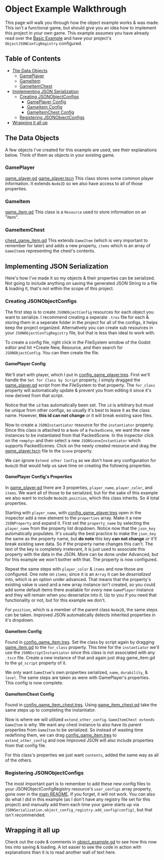 
# Object Example Walkthrough
This page will walk you through how the object example works & was made. This isn't a functional game, but should give you an idea how to implement this project in your own game. This example assumes you have already read over the [Basic Example](../basic/readme.md) and have your project's `ObjectJSONConfigRegistry` configured.

## Table of Contents
- [The Data Objects](#The-Data-Objects)
	- [GamePlayer](#GamePlayer)
	- [GameItem](#GameItem)
	- [GameItemChest](#GameItemChest)
- [Implementing JSON Serialization](#Implementing-JSON-Serialization)
	- [Creating JSONObjectConfigs](#Creating-JSONObjectConfigs)
		- [GamePlayer Config](#GamePlayer-Config)
		- [GameItem Config](#GameItem-Config)
		- [GameItemChest Config](#GameItemChest-Config)
	- [Registering JSONObjectConfigs](#Registering-JSONObjectConfigs)
- [Wrapping it all up](#Wrapping-it-all-up)



## The Data Objects
A few objects I've created for this example are used, see their explanations below. Think of them as objects in your existing game.

### GamePlayer
[game_player.gd](game_player.gd)
[game_player.tscn](game_player.tscn)
This class stores some common player information. It extends `Node2D` so we also have access to all of those properties.

### GameItem
[game_item.gd](game_item.gd)
This class is a `Resource` used to store information on an "item".

### GameItemChest
[chest_game_item.gd](chest_game_item.gd)
This extends `GameItem` (which is very important to remember for later) and adds a new property, `items` which is an array of `GameItem`s representing the chest's contents.


## Implementing JSON Serialization
Here's how I've made it so my objects & their properties can be serialized. Not going to include anything on saving the generated JSON String to a file & loading it, that's not within the scope of this project.


### Creating JSONObjectConfigs
The first step is to create `JSONObjectConfig` resources for each object you want to serialize. I recommend creating a seperate `.tres` file for each & storing them in a seperate folder in the project for all of the configs, it helps keep the project organized. Alternatively you can create sub resources in your `JSONObjectConfigRegistry` file, but that is less than ideal to work with.

To create a config file, right click in the FileSystem window of the Godot editor and hit +Create New, Resource, and then search for `JSONObjectConfig`. You can then create the file.
#### GamePlayer Config
We'll start with player, which I put in [config_game_player.tres](config_game_player.tres). First we'll handle the `Set for Class by Script` property, I simply dragged the [game_player.gd](game_player.gd) script from the FileSystem to that property. The `for_class` property will automatically update & prevent you from editing it since it's now derived from that script.

Notice that the `id` has automatically been set. The `id` is arbitrary but must be unique from other configs, so usually it's best to leave it as the class name. However, **this id can not change** or it will break existing save files.

Now to create a `JSONInstantiator` resource for the `instantiator` property. Since this class is attached to a `Node` of a `PackedScene`, we want the new instances to be instantiated from that PackedScene. In the inspector click on the `<empty>` and then select a new `JSONSceneInstantiator` which supports PackedScenes. Click on the newly created resource and  drag the [game_player.tscn](game_player.tscn) file to the `Scene` property.

We can ignore `Extend other Config` as we don't have any configuration for `Node2D` that would help us save time on creating the following properties.

#### GamePlayer Config's Properties
In [game_player.gd](game_player.gd) there are 3 properties, `player_name`, `player_color`, and `items`. We want all of those to be serialized, but for the sake of this example we also want to include `Node2D.position`, which this class inherits. So 4 total properties.

Starting with `player_name`, with [config_game_player.tres](config_game_player.tres) open in the inspector add a new element to the `properties` array. Make it a new `JSONProperty` and expand it. First set the `property_name` by selecting the `player_name` from the property list dropdown. Notice now that the `json_key` automatically populates. It's usually the best practice to make the `json_key` the same as the property name, but **do note** this key **can not change** or it'll break existing save data. So if the property name changes this can't. The text of the key is completely irrelevant, it is just used to associate this property with the data in the JSON. More can be done under Advanced, but for this example we won't bother with that. The property is now configured.

Repeat the same steps with `player_color` & `items` and now those are configured. One note on `items`; since it is an `Array` it can be *deserialized into*, which is an option under advanced. That means that the property's existing value is used and a new array instance isn't created, so you could add some default items there available for *every* new `GamePlayer` instance and they will remain when you deserialize into it. Up to you if you need that functionality or not, but for this example we don't.

For `position`, which is a member of the parent class `Node2D`, the same steps can be taken. Improved JSON automatically detects inherited properties in it's dropdown.

#### GameItem Config
Found in [config_game_item.tres](config_game_item.tres). Set the class by script again by dragging [game_item.gd](game_item.gd) to the `for_class` property. This time for the `instantiator` we'll use the `JSONScriptInstantiator` since this class is not associated with any `.tscn` file. Create a new instance of that and again just drag game_item.gd to the `gd_script` property of it.

We only want `GameItem`'s own properties serialized, `name`, `durability`, & `level`. The same steps are taken as were with GamePlayer's properties. This config is now complete.

#### GameItemChest Config
Found in [config_game_item_chest.tres](config_game_item_chest.tres). Using [game_item_chest.gd](game_item_chest.gd) take the same steps up to completing the instantiator.

Now is where we will utilized `extend_other_config`.  `GameItemChest extends GameItem` is why. We want any chest instance to also have its parent properties from `GameItem` to be serialized. So instead of wasting time redefining them, we can drag [config_game_item.tres](config_game_item.tres) to `extend_other_config` and now Improved JSON will also include properties from that config file.

For this class's properties we just want `contents`, added the same way as all of the others.


### Registering JSONObjectConfigs
The most important part is to remember to add these new config files to your JSONObjectConfigRegistry resource's `user_configs` array property, gone over in the [main README](../README.md). If you forget, it will not work. You *can* also do what I did in this example (as I don't have any registry file set for this project) and manually add them each time your game starts up via `JSONSerialization.object_config_registry.add_config(config)`, but that isn't recommended.


## Wrapping it all up
Check out the code & comments in [object_example.gd](object_example.gd) to see how this now ties into saving & loading. A lot easier to see the code in action with explanations than it is to read another wall of text here.
